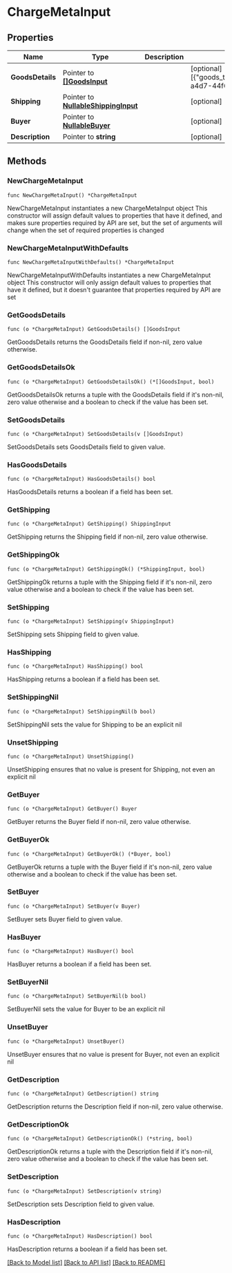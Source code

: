 # ChargeMetaInput

## Properties

Name | Type | Description | Notes
------------ | ------------- | ------------- | -------------
**GoodsDetails** | Pointer to [**[]GoodsInput**](GoodsInput.md) |  | [optional] [default to [{"goods_type":"01","goods_category":"Z000","reference_goods_id":"5e1fc69a-a4d7-44f6-89f0-8a5952bc8d0e","goods_name":""}]]
**Shipping** | Pointer to [**NullableShippingInput**](ShippingInput.md) |  | [optional] 
**Buyer** | Pointer to [**NullableBuyer**](Buyer.md) |  | [optional] 
**Description** | Pointer to **string** |  | [optional] [default to "Miscellaneous"]

## Methods

### NewChargeMetaInput

`func NewChargeMetaInput() *ChargeMetaInput`

NewChargeMetaInput instantiates a new ChargeMetaInput object
This constructor will assign default values to properties that have it defined,
and makes sure properties required by API are set, but the set of arguments
will change when the set of required properties is changed

### NewChargeMetaInputWithDefaults

`func NewChargeMetaInputWithDefaults() *ChargeMetaInput`

NewChargeMetaInputWithDefaults instantiates a new ChargeMetaInput object
This constructor will only assign default values to properties that have it defined,
but it doesn't guarantee that properties required by API are set

### GetGoodsDetails

`func (o *ChargeMetaInput) GetGoodsDetails() []GoodsInput`

GetGoodsDetails returns the GoodsDetails field if non-nil, zero value otherwise.

### GetGoodsDetailsOk

`func (o *ChargeMetaInput) GetGoodsDetailsOk() (*[]GoodsInput, bool)`

GetGoodsDetailsOk returns a tuple with the GoodsDetails field if it's non-nil, zero value otherwise
and a boolean to check if the value has been set.

### SetGoodsDetails

`func (o *ChargeMetaInput) SetGoodsDetails(v []GoodsInput)`

SetGoodsDetails sets GoodsDetails field to given value.

### HasGoodsDetails

`func (o *ChargeMetaInput) HasGoodsDetails() bool`

HasGoodsDetails returns a boolean if a field has been set.

### GetShipping

`func (o *ChargeMetaInput) GetShipping() ShippingInput`

GetShipping returns the Shipping field if non-nil, zero value otherwise.

### GetShippingOk

`func (o *ChargeMetaInput) GetShippingOk() (*ShippingInput, bool)`

GetShippingOk returns a tuple with the Shipping field if it's non-nil, zero value otherwise
and a boolean to check if the value has been set.

### SetShipping

`func (o *ChargeMetaInput) SetShipping(v ShippingInput)`

SetShipping sets Shipping field to given value.

### HasShipping

`func (o *ChargeMetaInput) HasShipping() bool`

HasShipping returns a boolean if a field has been set.

### SetShippingNil

`func (o *ChargeMetaInput) SetShippingNil(b bool)`

 SetShippingNil sets the value for Shipping to be an explicit nil

### UnsetShipping
`func (o *ChargeMetaInput) UnsetShipping()`

UnsetShipping ensures that no value is present for Shipping, not even an explicit nil
### GetBuyer

`func (o *ChargeMetaInput) GetBuyer() Buyer`

GetBuyer returns the Buyer field if non-nil, zero value otherwise.

### GetBuyerOk

`func (o *ChargeMetaInput) GetBuyerOk() (*Buyer, bool)`

GetBuyerOk returns a tuple with the Buyer field if it's non-nil, zero value otherwise
and a boolean to check if the value has been set.

### SetBuyer

`func (o *ChargeMetaInput) SetBuyer(v Buyer)`

SetBuyer sets Buyer field to given value.

### HasBuyer

`func (o *ChargeMetaInput) HasBuyer() bool`

HasBuyer returns a boolean if a field has been set.

### SetBuyerNil

`func (o *ChargeMetaInput) SetBuyerNil(b bool)`

 SetBuyerNil sets the value for Buyer to be an explicit nil

### UnsetBuyer
`func (o *ChargeMetaInput) UnsetBuyer()`

UnsetBuyer ensures that no value is present for Buyer, not even an explicit nil
### GetDescription

`func (o *ChargeMetaInput) GetDescription() string`

GetDescription returns the Description field if non-nil, zero value otherwise.

### GetDescriptionOk

`func (o *ChargeMetaInput) GetDescriptionOk() (*string, bool)`

GetDescriptionOk returns a tuple with the Description field if it's non-nil, zero value otherwise
and a boolean to check if the value has been set.

### SetDescription

`func (o *ChargeMetaInput) SetDescription(v string)`

SetDescription sets Description field to given value.

### HasDescription

`func (o *ChargeMetaInput) HasDescription() bool`

HasDescription returns a boolean if a field has been set.


[[Back to Model list]](../README.md#documentation-for-models) [[Back to API list]](../README.md#documentation-for-api-endpoints) [[Back to README]](../README.md)


